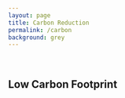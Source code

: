```yaml
---
layout: page
title: Carbon Reduction
permalink: /carbon
background: grey
---
```


<br>

## Low Carbon Footprint